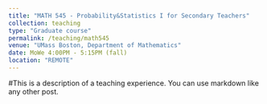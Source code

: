 ```yaml
---
title: "MATH 545 - Probability&Statistics I for Secondary Teachers"
collection: teaching
type: "Graduate course"
permalink: /teaching/math545
venue: "UMass Boston, Department of Mathematics"
date: MoWe 4:00PM - 5:15PM (fall)
location: "REMOTE"
---
```




#This is a description of a teaching experience. You can use markdown like any other post.
